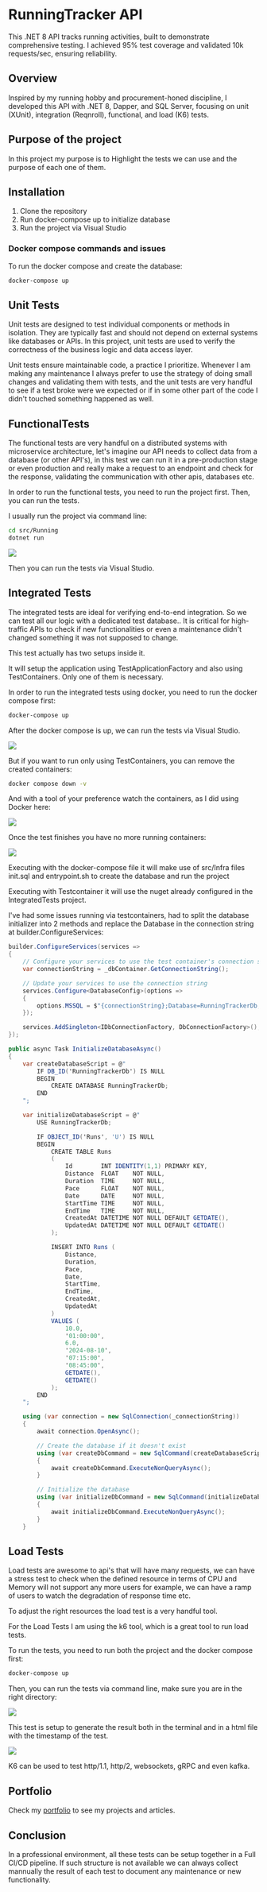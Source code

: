 # RunningTracker API

This .NET 8 API tracks running activities, built to demonstrate comprehensive testing. I achieved 95% test coverage and validated 10k requests/sec, ensuring reliability.

## Overview

Inspired by my running hobby and procurement-honed discipline, I developed this API with .NET 8, Dapper, and SQL Server, focusing on unit (XUnit), integration (Reqnroll), functional, and load (K6) tests.

## Purpose of the project

In this project my purpose is to Highlight the tests we can use and the purpose of each one of them.

## Installation

1. Clone the repository
2. Run docker-compose up to initialize database
3. Run the project via Visual Studio

### Docker compose commands and issues

To run the docker compose and create the database:

```bash
docker-compose up
```

## Unit Tests

Unit tests are designed to test individual components or methods in isolation. They are typically fast and should not depend on external systems like databases or APIs. In this project, unit tests are used to verify the correctness of the business logic and data access layer.

Unit tests ensure maintainable code, a practice I prioritize. Whenever I am making any maintenance I always prefer to use the strategy of doing small changes and validating them with tests, and the unit tests are very handful to see if a test broke were we expected or if in some other part of the code I didn't touched something happened as well.


## FunctionalTests

The functional tests are very handful on a distributed systems with microservice architecture, let's imagine our API needs to collect data from a database (or other API's), in this test we can run it in a pre-production stage or even production and really make a request to an endpoint and check for the response, validating the communication with other apis, databases etc.

In order to run the functional tests, you need to run the project first. Then, you can run the tests.

I usually run the project via command line:

```bash
cd src/Running
dotnet run
```

<img src="./images/run_cmd.png">

Then you can run the tests via Visual Studio.

## Integrated Tests

The integrated tests are ideal for verifying end-to-end integration. So we can test all our logic with a dedicated test database.. It is critical for high-traffic APIs to check if new functionalities or even a maintenance didn't changed something it was not supposed to change.

This test actually has two setups inside it.

It will setup the application using TestApplicationFactory and also using TestContainers. Only one of them is necessary.

In order to run the integrated tests using docker, you need to run the docker compose first:

```bash
docker-compose up
```

After the docker compose is up, we can run the tests via Visual Studio.

<img src="./images//integrated_tests.png">


But if you want to run only using TestContainers, you can remove the created containers:

```bash
docker compose down -v
```

And with a tool of your preference watch the containers, as I did using Docker here:

<img src="./images/Docker.png">

Once the test finishes you have no more running containers:

<img src="./images/Docker_down.png">

Executing with the docker-compose file it will make use of src/Infra files init.sql and entrypoint.sh to create the database and run the project 

Executing with Testcontainer it will use the nuget already configured in the IntegratedTests project.

I've had some issues running via testcontainers, had to split the database initializer into 2 methods and replace the Database in the connection string at builder.ConfigureServices:

```csharp
builder.ConfigureServices(services =>
{
    // Configure your services to use the test container's connection string
    var connectionString = _dbContainer.GetConnectionString();

    // Update your services to use the connection string
    services.Configure<DatabaseConfig>(options =>
    {
        options.MSSQL = $"{connectionString};Database=RunningTrackerDb;";
    });

    services.AddSingleton<IDbConnectionFactory, DbConnectionFactory>();
});
```

```csharp
public async Task InitializeDatabaseAsync()
{
    var createDatabaseScript = @"
        IF DB_ID('RunningTrackerDb') IS NULL
        BEGIN
            CREATE DATABASE RunningTrackerDb;
        END
    ";

    var initializeDatabaseScript = @"
        USE RunningTrackerDb;

        IF OBJECT_ID('Runs', 'U') IS NULL
        BEGIN
            CREATE TABLE Runs
            (
                Id        INT IDENTITY(1,1) PRIMARY KEY,
                Distance  FLOAT    NOT NULL,
                Duration  TIME     NOT NULL,
                Pace      FLOAT    NOT NULL,
                Date      DATE     NOT NULL,
                StartTime TIME     NOT NULL,
                EndTime   TIME     NOT NULL,
                CreatedAt DATETIME NOT NULL DEFAULT GETDATE(),
                UpdatedAt DATETIME NOT NULL DEFAULT GETDATE()
            );

            INSERT INTO Runs (
                Distance,
                Duration,
                Pace,
                Date,
                StartTime,
                EndTime,
                CreatedAt,
                UpdatedAt
            )
            VALUES (
                10.0,
                '01:00:00',
                6.0,
                '2024-08-10',
                '07:15:00',
                '08:45:00',
                GETDATE(),
                GETDATE()
            );
        END
    ";

    using (var connection = new SqlConnection(_connectionString))
    {
        await connection.OpenAsync();

        // Create the database if it doesn't exist
        using (var createDbCommand = new SqlCommand(createDatabaseScript, connection))
        {
            await createDbCommand.ExecuteNonQueryAsync();
        }

        // Initialize the database
        using (var initializeDbCommand = new SqlCommand(initializeDatabaseScript, connection))
        {
            await initializeDbCommand.ExecuteNonQueryAsync();
        }
    }
```
## Load Tests

Load tests are awesome to api's that will have many requests, we can have a stress test to check when the defined resource in terms of CPU and Memory will not support any more users for example, we can have a ramp of users to watch the degradation of response time etc.

To adjust the right resources the load test is a very handful tool.

For the Load Tests I am using the k6 tool, which is a great tool to run load tests.

To run the tests, you need to run both the project and the docker compose first:

```bash
docker-compose up
```

Then, you can run the tests via command line, make sure you are in the right directory:

<img src="./images/k6.png">

This test is setup to generate the result both in the terminal and in a html file with the timestamp of the test.

<img src="./images/k6_html.png">

K6 can be used to test http/1.1, http/2, websockets, gRPC and even kafka.

## Portfolio

Check my [portfolio](https://paolofullone.github.io/) to see my projects and articles.

## Conclusion

In a professional environment, all these tests can be setup together in a Full CI/CD pipeline. If such structure is not available we can always collect mannually the result of each test to document any maintenance or new functionality.

